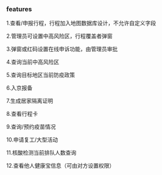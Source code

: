 ### features

1.查看/申报行程，行程加入地图数据库设计，不允许自定义字段

2.管理员可设置中高风险区，行程覆盖者弹窗

3.弹窗或红码设置在线申诉功能，由管理员审批

4.查询当前中高风险区

5.查询目标地区当前防疫政策

6.入京报备

7.生成居家隔离证明

8.查看行程卡

9.查询/预约疫苗情况

10.申请复工/大型活动

11.核酸检测当前排队人数查询

12.查看他人健康宝信息（可由对方设置权限）

